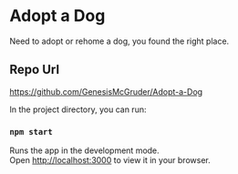 # Adopt a Dog
Need to adopt or rehome a dog, you found the right place.

## Repo Url
https://github.com/GenesisMcGruder/Adopt-a-Dog

In the project directory, you can run:

### `npm start`

Runs the app in the development mode.\
Open [http://localhost:3000](http://localhost:3000) to view it in your browser.
